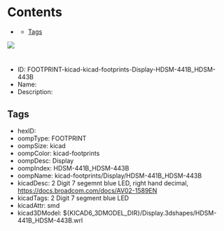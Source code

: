 



Contents
========

* [](#)
	* [Tags](#tags)
  
![][im]
# 

- ID: FOOTPRINT-kicad-kicad-footprints-Display-HDSM-441B_HDSM-443B
- Name: 
- Description: 

## Tags

- hexID: 
- oompType: FOOTPRINT
- oompSize: kicad
- oompColor: kicad-footprints
- oompDesc: Display
- oompIndex: HDSM-441B_HDSM-443B
- oompName: kicad-footprints/Display/HDSM-441B_HDSM-443B
- kicadDesc: 2 Digit 7 segemnt blue LED, right hand decimal, https://docs.broadcom.com/docs/AV02-1589EN
- kicadTags: 2 Digit 7 segment blue LED
- kicadAttr: smd
- kicad3DModel: ${KICAD6_3DMODEL_DIR}/Display.3dshapes/HDSM-441B_HDSM-443B.wrl



[im]: image.png
